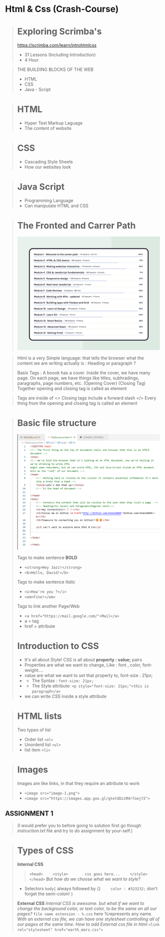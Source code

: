 # Html & Css (Crash-Course)

> # Exploring Scrimba's 
> https://scrimba.com/learn/introhtmlcss
> - 31 Lessons (Including Introduction) 
> - 4 Hour 

> THE BUILDING BLOCKS OF THE WEB
>-  HTML
>- CSS
>- Java - Script

> # HTML
>- Hyper Text Markup Laguage
>- The content of website

> # CSS
>- Cascading Style Sheets
>- How our websites look

> # Java Script
>- Programming Language
>- Can manipulate HTML and CSS

> # The Fronted and Carrer Path
> ![Alt text](image.png)

>
> Html is a very Simple language:
>that tells the browser what the content we are writing actually is : Heading or paragraph ?
>
> Basis Tags :
> <Think of a Book>
> A boook has a cover. Inside the cover, we have many page. On each page, we have things like titles, subhradings, paragraphs, page  numbers, etc.
> <cover>(Opening Cover)
> </cover> (Closing Tag)
> Together opening and closing tag is called as element
> <cover>
><pages></pages>
><pages></pages>
></cover>

> Tags are inside of <>
> Closing tags include a forward slash </>
> Every thing from the opening and closing tag is called an element

>  # Basic file structure
> ![Alt text](image-1.png)
>
> Tags to make sentence **BOLD**
>- ``<strong>Hey Jazz!</strong>``
>- ``<b>Hello, David!</b>``
>
> Tags to make sentence *Italic*
>- ``<i>How're you ?</i>``
>- ``<em>Fine!</em>``
>
> Tags to link another Page/Web
>- ``<a href="https://mail.google.com/">Mail</a>``
>- a = tag
>- href = attribute
>
>
> # Introduction to CSS
>- It's all about Style!
> CSS is all about **property : value;** pairs
>- Properties are what we want to change, Like : font , color, font-weight....
>- value are what we want to set that property to, font-size : 21px;
>- - The Syntax : ``font-size: 21px;``
>- - The Style attribute: ``<p style="font-size: 21px;">this is paragraph</a>``
>- we can write *CSS* inside a style attribute

> # HTML lists
> Two types of list
>- Order list ``<ol>``
>- Unorderd list ``<ul>``
>- list item ``<li>``

> # Images
> Images are like links, in that they require an attribute to work
>- ``<image src="image-1.png">``
>- ``<image src="https://images.app.goo.gl/gtetUDziM4r7oejt5">``


##  ASSIGNMENT 1
> (I would prefer you to before going to solution first go though *instruction.txt* file and try to do assignment by your-self.)

> # Types of CSS
> **Internal CSS**
>> ``<head>``
>> ``    <style>``
>> ``        css goes here... ``
>> ``    </style>``
>> ``</head>``
>> *But how do we choose what we want to style?*
>- Selectors 
> ``body{`` always followed by {}
> ``    color : #323232;`` don't forget the semi-colon! 
> ``}``
>
> **External CSS**
> *Internal CSS is awesome. but what if we want to change the background color, or text color, to be the same on all our pages?*
> ``file name extension : %.css`` here %represents any name.
> *With an external css file, we can have one stylesheet controlling all of our pages at the same time.*
> *How to add External css file in html*
> ``<link rel="stylesheet" href="earth_mars.css">``